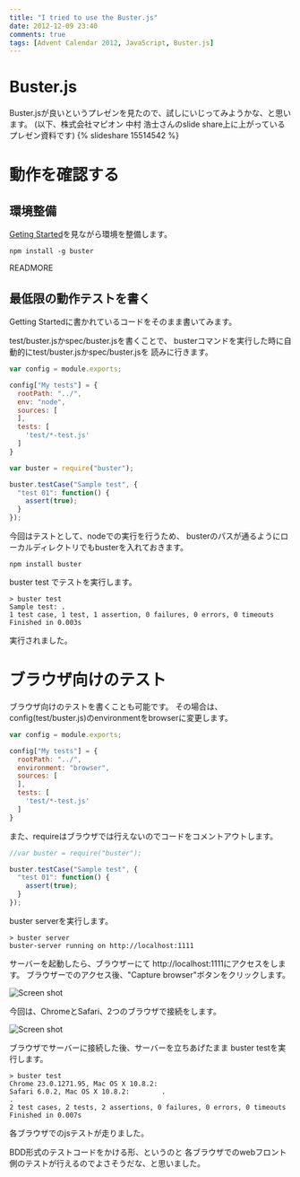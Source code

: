 ```yaml
---
title: "I tried to use the Buster.js"
date: 2012-12-09 23:40
comments: true
tags: [Advent Calendar 2012, JavaScript, Buster.js]
---
```


# Buster.js

Buster.jsが良いというプレゼンを見たので、試しにいじってみようかな、と思います。
(以下、株式会社マピオン 中村 浩士さんのslide share上に上がっているプレゼン資料です)
{% slideshare 15514542 %}

# 動作を確認する
## 環境整備

[Geting Started](http://docs.busterjs.org/en/latest/getting-started/)を見ながら環境を整備します。

```plain
npm install -g buster
```

READMORE

## 最低限の動作テストを書く

Getting Startedに書かれているコードをそのまま書いてみます。

test/buster.jsかspec/buster.jsを書くことで、
busterコマンドを実行した時に自動的にtest/buster.jsかspec/buster.jsを
読みに行きます。

```javascript
var config = module.exports;

config["My tests"] = {
  rootPath: "../",
  env: "node",
  sources: [
  ],
  tests: [
    'test/*-test.js'
  ]
}
``` 

```javascript
var buster = require("buster");

buster.testCase("Sample test", {
  "test 01": function() {
    assert(true);
  }
});
```

今回はテストとして、nodeでの実行を行うため、
busterのパスが通るようにローカルディレクトリでもbusterを入れておきます。

```plain
npm install buster
```

buster test でテストを実行します。

```plain
> buster test
Sample test: .
1 test case, 1 test, 1 assertion, 0 failures, 0 errors, 0 timeouts
Finished in 0.003s
```

実行されました。

# ブラウザ向けのテスト

ブラウザ向けのテストを書くことも可能です。
その場合は、config(test/buster.js)のenvironmentをbrowserに変更します。

```javascript
var config = module.exports;

config["My tests"] = {
  rootPath: "../",
  environment: "browser",
  sources: [
  ],
  tests: [
    'test/*-test.js'
  ]
}
```

また、requireはブラウザでは行えないのでコードをコメントアウトします。

```javascript
//var buster = require("buster");

buster.testCase("Sample test", {
  "test 01": function() {
    assert(true);
  }
});
```

buster serverを実行します。

```plain
> buster server                                                        
buster-server running on http://localhost:1111
```

サーバーを起動したら、ブラウザーにて
http://localhost:1111にアクセスをします。
ブラウザーでのアクセス後、"Capture browser"ボタンをクリックします。

![Screen shot](https://dl.dropbox.com/u/614755/futoase.github.com/i-tried-to-use-the-buster-js/screen-1.png)

今回は、ChromeとSafari、2つのブラウザで接続をします。

![Screen shot](https://dl.dropbox.com/u/614755/futoase.github.com/i-tried-to-use-the-buster-js/screen-2.png)

ブラウザでサーバーに接続した後、サーバーを立ちあげたまま
buster testを実行します。 

```plain
> buster test                                                          
Chrome 23.0.1271.95, Mac OS X 10.8.2:                                                                                  
Safari 6.0.2, Mac OS X 10.8.2:        .                                                                                                    .
2 test cases, 2 tests, 2 assertions, 0 failures, 0 errors, 0 timeouts
Finished in 0.007s
```

各ブラウザでのjsテストが走りました。

BDD形式のテストコードをかける形、というのと
各ブラウザでのwebフロント側のテストが行えるのでよさそうだな、と思いました。
